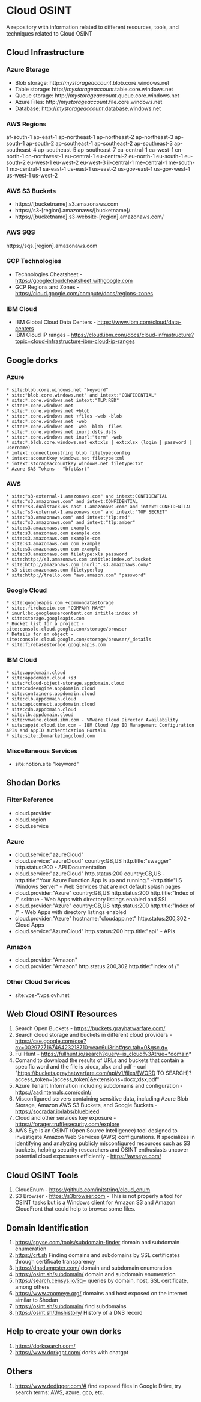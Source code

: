 # **Cloud OSINT**

A repository with information related to different resources, tools, and techniques related to Cloud OSINT

## **Cloud Infrastructure**

### **Azure Storage**

* Blob storage: http://*mystorageaccount*.blob.core.windows.net
* Table storage: http://*mystorageaccount*.table.core.windows.net
* Queue storage: http://*mystorageaccount*.queue.core.windows.net
* Azure Files: http://*mystorageaccount*.file.core.windows.net
* Database: http://*mystorageaccount*.database.windows.net

### **AWS Regions**

af-south-1
ap-east-1
ap-northeast-1
ap-northeast-2
ap-northeast-3
ap-south-1
ap-south-2
ap-southeast-1
ap-southeast-2
ap-southeast-3
ap-southeast-4
ap-southeast-5
ap-southeast-7
ca-central-1
ca-west-1
cn-north-1
cn-northwest-1
eu-central-1
eu-central-2
eu-north-1
eu-south-1
eu-south-2
eu-west-1
eu-west-2
eu-west-3
il-central-1
me-central-1
me-south-1
mx-central-1
sa-east-1
us-east-1
us-east-2
us-gov-east-1
us-gov-west-1
us-west-1
us-west-2

### **AWS S3 Buckets**

* https://[bucketname].s3.amazonaws.com
* https://s3-[region].amazonaws/[bucketname]/
* https://[bucketname].s3-website-[region].amazonaws.com/

### **AWS SQS**

https://sqs.[region].amazonaws.com

### **GCP Technologies**
* Technologies Cheatsheet - https://googlecloudcheatsheet.withgoogle.com
* GCP Regions and Zones - https://cloud.google.com/compute/docs/regions-zones

### **IBM Cloud**
* IBM Global Cloud Data Centers - https://www.ibm.com/cloud/data-centers
* IBM Cloud IP ranges - https://cloud.ibm.com/docs/cloud-infrastructure?topic=cloud-infrastructure-ibm-cloud-ip-ranges

## **Google dorks**

### **Azure**

```
* site:blob.core.windows.net “keyword” 
* site:"blob.core.windows.net" and intext:"CONFIDENTIAL"
* site:*.core.windows.net intext:"TLP:RED"
* site:*.core.windows.net
* site:*.core.windows.net +blob
* site:*.core.windows.net +files -web -blob
* site:*.core.windows.net -web
* site:*.core.windows.net -web -blob -files
* site:*.core.windows.net inurl:dsts.dsts
* site:*.core.windows.net inurl:"term" -web
* site:*.blob.core.windows.net ext:xls | ext:xlsx (login | password | username)
* intext:connectionstring blob filetype:config
* intext:accountkey windows.net filetype:xml
* intext:storageaccountkey windows.net filetype:txt
* Azure SAS Tokens - "bfqt&srt"
```
### **AWS**

```
* site:"s3-external-1.amazonaws.com" and intext:CONFIDENTIAL
* site:"s3.amazonaws.com" and intext:CONFIDENTIAL
* site:"s3.dualstack.us-east-1.amazonaws.com" and intext:CONFIDENTIAL
* site:"s3-external-1.amazonaws.com" and intext:"TOP SECRET"
* site:"s3.amazonaws.com" and intext:"tlp:red"
* site:"s3.amazonaws.com" and intext:"tlp:amber"
* site:s3.amazonaws.com example
* site:s3.amazonaws.com example.com
* site:s3.amazonaws.com example-com
* site:s3.amazonaws.com com.example
* site:s3.amazonaws.com com-example
* site:s3.amazonaws.com filetype:xls password
* site:http://s3.amazonaws.com intitle:index.of.bucket
* site:http://amazonaws.com inurl:".s3.amazonaws.com/"
* s3 site:amazonaws.com filetype:log
* site:http://trello.com "aws.amazon.com" "password"
```
### **Google Cloud**

```
* site:googleapis.com +commondatastorage
* site:.firebaseio.com "COMPANY NAME" 
* inurl:bc.googleusercontent.com intitle:index of  
* site:storage.googleapis.com
* Bucket list for a project - site:console.cloud.google.com/storage/browser
* Details for an object - site:console.cloud.google.com/storage/browser/_details
* site:firebasestorage.googleapis.com
```
### **IBM Cloud**
```
* site:appdomain.cloud
* site:appdomain.cloud +s3
* site:*cloud-object-storage.appdomain.cloud
* site:codeengine.appdomain.cloud
* site:containers.appdomain.cloud
* site:clb.appdomain.cloud
* site:apiconnect.appdomain.cloud
* site:cdn.appdomain.cloud
* site:lb.appdomain.cloud
* site:vmware.cloud.ibm.com - VMware Cloud Director Availability
* site:appid.cloud.ibm.com - IBM Cloud App ID Management Configuration APIs and AppID Authentication Portals
* site:site:ibmmarketingcloud.com
```
### **Miscellaneous Services**

* site:notion.site "keyword"

## **Shodan Dorks**

### **Filter Reference**

* cloud.provider
* cloud.region
* cloud.service

### **Azure**

* cloud.service:"azureCloud"
* cloud.service:"azureCloud" country:GB,US http.title:"swagger" http.status:200 - API Documentation
* cloud.service:"azureCloud" http.status:200 country:GB,US -http.title:"Your Azure Function App is up and running." -http.title"IIS Windows Server“ - Web Services that are not default splash pages
* cloud.provider:"Azure" country:GB,US http.status:200 http.title:"Index of /" ssl:true - Web Apps with directory listings enabled and SSL
* cloud.provider:"Azure" country:GB,US http.status:200 http.title:"Index of /" - Web Apps with directory listings enabled
* cloud.provider:"Azure" hostname:"cloudapp.net" http.status:200,302 - Cloud Apps
* cloud.service:"AzureCloud" http.status:200 http.title:"api" - APIs

### **Amazon**

* cloud.provider:"Amazon"
* cloud.provider:"Amazon" http.status:200,302 http.title:"Index of /"

### Other Cloud Services

* site:vps-*.vps.ovh.net

## **Web Cloud OSINT Resources**

1. Search Open Buckets - https://buckets.grayhatwarfare.com/ 
2. Search cloud storage and buckets in different cloud providers - https://cse.google.com/cse?cx=002972716746423218710:veac6ui3rio#gsc.tab=0&gsc.q=
3. FullHunt - https://fullhunt.io/search?query=is_cloud%3Atrue+*domain*
4. Comand to download the results of URLs and buckets that contain a specific word and the file is .docx, xlsx and pdf - curl "https://buckets.grayhatwarfare.com/api/v1/files/[WORD TO SEARCH]?access_token=[access_token]&extensions=docx,xlsx,pdf"
5. Azure Tenant Information including subdomains and configuration - https://aadinternals.com/osint/
6. Misconfigured servers containing sensitive data, including Azure Blob Storage, Amazon AWS S3 Buckets, and Google Buckets - https://socradar.io/labs/bluebleed
7. Cloud and other services key exposure - https://forager.trufflesecurity.com/explore
8. AWS Eye is an OSINT (Open Source Intelligence) tool designed to investigate Amazon Web Services (AWS) configurations. It specializes in identifying and analyzing publicly misconfigured resources such as S3 buckets, helping security researchers and OSINT enthusiasts uncover potential cloud exposures efficiently - https://awseye.com/


## **Cloud OSINT Tools**

1. CloudEnum - https://github.com/initstring/cloud_enum
2. S3 Browser - https://s3browser.com - This is not properly a tool for OSINT tasks but is a Windows client for Amazon S3 and Amazon CloudFront that could help to browse some files.

## **Domain Identification**

1. https://spyse.com/tools/subdomain-finder domain and subdomain enumeration 
2. https://crt.sh Finding domains and subdomains by SSL certificates through certificate transparency
3. https://dnsdumpster.com/ domain and subdomain enumeration 
4. https://osint.sh/subdomain/ domain and subdomain enumeration 
5. https://search.censys.io/?q= queries by domain, host, SSL certificate, among others
6. https://www.zoomeye.org/ domains and host exposed on the internet similar to Shodan
7. https://osint.sh/subdomain/ find subdomains 
8. https://osint.sh/dnshistory/ History of a DNS record

## **Help to create your own dorks**
1. https://dorksearch.com/
2. https://www.dorkgpt.com/ dorks with chatgpt

## **Others**

1. https://www.dedigger.com/# find exposed files in Google Drive, try search terms: AWS, azure, gcp, etc.

